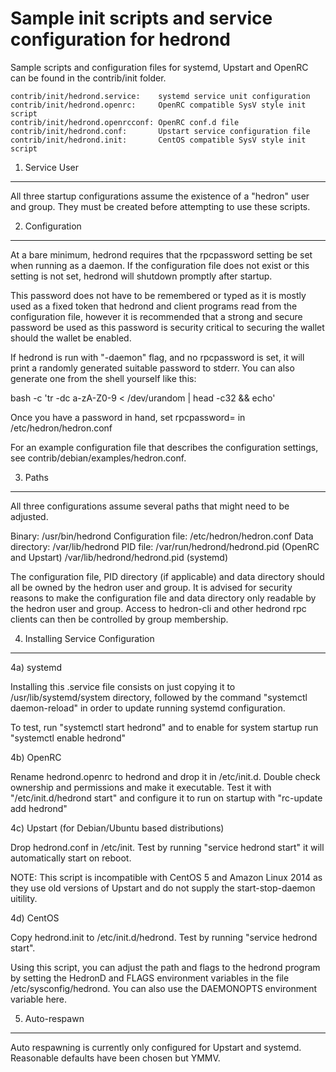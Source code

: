Sample init scripts and service configuration for hedrond
==========================================================

Sample scripts and configuration files for systemd, Upstart and OpenRC
can be found in the contrib/init folder.

    contrib/init/hedrond.service:    systemd service unit configuration
    contrib/init/hedrond.openrc:     OpenRC compatible SysV style init script
    contrib/init/hedrond.openrcconf: OpenRC conf.d file
    contrib/init/hedrond.conf:       Upstart service configuration file
    contrib/init/hedrond.init:       CentOS compatible SysV style init script

1. Service User
---------------------------------

All three startup configurations assume the existence of a "hedron" user
and group.  They must be created before attempting to use these scripts.

2. Configuration
---------------------------------

At a bare minimum, hedrond requires that the rpcpassword setting be set
when running as a daemon.  If the configuration file does not exist or this
setting is not set, hedrond will shutdown promptly after startup.

This password does not have to be remembered or typed as it is mostly used
as a fixed token that hedrond and client programs read from the configuration
file, however it is recommended that a strong and secure password be used
as this password is security critical to securing the wallet should the
wallet be enabled.

If hedrond is run with "-daemon" flag, and no rpcpassword is set, it will
print a randomly generated suitable password to stderr.  You can also
generate one from the shell yourself like this:

bash -c 'tr -dc a-zA-Z0-9 < /dev/urandom | head -c32 && echo'

Once you have a password in hand, set rpcpassword= in /etc/hedron/hedron.conf

For an example configuration file that describes the configuration settings,
see contrib/debian/examples/hedron.conf.

3. Paths
---------------------------------

All three configurations assume several paths that might need to be adjusted.

Binary:              /usr/bin/hedrond
Configuration file:  /etc/hedron/hedron.conf
Data directory:      /var/lib/hedrond
PID file:            /var/run/hedrond/hedrond.pid (OpenRC and Upstart)
                     /var/lib/hedrond/hedrond.pid (systemd)

The configuration file, PID directory (if applicable) and data directory
should all be owned by the hedron user and group.  It is advised for security
reasons to make the configuration file and data directory only readable by the
hedron user and group.  Access to hedron-cli and other hedrond rpc clients
can then be controlled by group membership.

4. Installing Service Configuration
-----------------------------------

4a) systemd

Installing this .service file consists on just copying it to
/usr/lib/systemd/system directory, followed by the command
"systemctl daemon-reload" in order to update running systemd configuration.

To test, run "systemctl start hedrond" and to enable for system startup run
"systemctl enable hedrond"

4b) OpenRC

Rename hedrond.openrc to hedrond and drop it in /etc/init.d.  Double
check ownership and permissions and make it executable.  Test it with
"/etc/init.d/hedrond start" and configure it to run on startup with
"rc-update add hedrond"

4c) Upstart (for Debian/Ubuntu based distributions)

Drop hedrond.conf in /etc/init.  Test by running "service hedrond start"
it will automatically start on reboot.

NOTE: This script is incompatible with CentOS 5 and Amazon Linux 2014 as they
use old versions of Upstart and do not supply the start-stop-daemon uitility.

4d) CentOS

Copy hedrond.init to /etc/init.d/hedrond. Test by running "service hedrond start".

Using this script, you can adjust the path and flags to the hedrond program by
setting the HedronD and FLAGS environment variables in the file
/etc/sysconfig/hedrond. You can also use the DAEMONOPTS environment variable here.

5. Auto-respawn
-----------------------------------

Auto respawning is currently only configured for Upstart and systemd.
Reasonable defaults have been chosen but YMMV.
